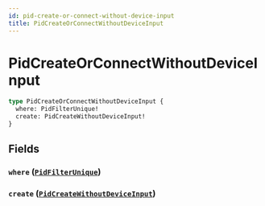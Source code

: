 ```yaml
---
id: pid-create-or-connect-without-device-input
title: PidCreateOrConnectWithoutDeviceInput
---
```


 # PidCreateOrConnectWithoutDeviceInput





```graphql
type PidCreateOrConnectWithoutDeviceInput {
  where: PidFilterUnique!
  create: PidCreateWithoutDeviceInput!
}
```


## Fields

### `where` ([`PidFilterUnique`](/inputs/pid-filter-unique))




### `create` ([`PidCreateWithoutDeviceInput`](/inputs/pid-create-without-device-input))






